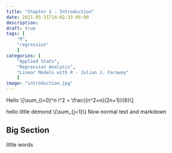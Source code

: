```yaml
---
title: "Chapter 1 - Introduction"
date: 2021-05-31T14:02:33-05:00
description: 
draft: true
tags: [
	"R",
	"regression"
	]
categories: [
	"Applied Stats",
	"Regression Analysis",
	"Linear Models with R - Julian J. Faraway"
	]
image: "introduction.jpg"
---
```

Hello
\\[\sum_{i=0}^n i^2 = \frac{(n^2+n)(2n+1)}{6}\\]

hello little demond \\(\sum_{j=1}\\)
Now normal text and markdown 
## Big Section
little words
